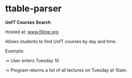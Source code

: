 ttable-parser
=====================================

<strong> UofT Courses Search </strong>

Hosted at: www.fillme.org

Allows students to find UofT courses by day and time.

Example:

-> User enters Tuesday 10

-> Program returns a list of all lectures on Tuesday at 10am.
